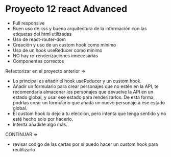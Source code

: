 # Proyecto 12 react Advanced

-   Full responsive
-   Buen uso de css y buena arquitectura de la información con las etiquetas del html utilizadas
-   Uso de react-router-dom
-   Creación y uso de un custom hook como mínimo
-   Uso de un hook useReducer como mínimo
-   NO hay re-renderizaciones innecesarias
-   Componentes correctos

Refactorizar en el proyecto anterior =>

-   Lo principal es añadir el hook useReducer y un custom hook.
-   Añadir un formulario para crear personajes que no estén en la API,
    te recomendaría almacenar los personajes que devuelve la API en un estado global,
    y usar ese estado para renderizarlos. De esta forma,
    podrías crear un formulario que añada un nuevo personaje a ese estado global.
-   El custom hook lo dejo a tu elección, pero intenta que tenga sentido y no esté hecho solo por hacerlo.
-   Intenta añadirle algo más.

CONTINUAR =>

-   revisar codigo de las cartas por si puedo hacer un custom hook para reutilizarlo
